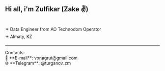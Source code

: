  <h2> Hi all, i'm Zulfikar (Zake ✌)  </h2> <br>
✴️ Data Engineer from AO Technodom Operator <br>
✴️ Almaty, KZ <br>
<hr>
Contacts:<br>
📧 **E-mail**: vonagrut@gmail.com<br>
🌐 **Telegram**: @turganov_zm
